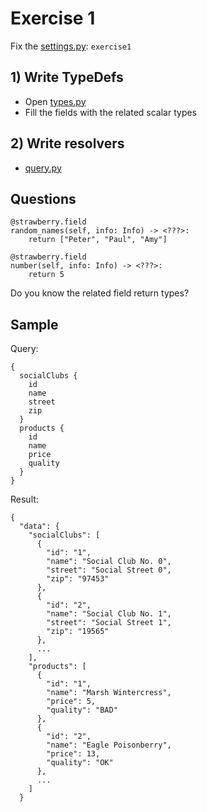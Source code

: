 # Exercise 1

Fix the [settings.py](https://github.com/Speedy1991/strawberry-workshop/blob/main/strawberry_workshop/settings.py#L4): `exercise1`

## 1) Write TypeDefs
- Open [types.py](https://github.com/Speedy1991/strawberry-workshop/blob/main/exercise1/schema/types.py)
- Fill the fields with the related scalar types

## 2) Write resolvers
- [query.py](https://github.com/Speedy1991/strawberry-workshop/blob/main/exercise1/schema/query.py)

## Questions

```
@strawberry.field
random_names(self, info: Info) -> <???>:
    return ["Peter", "Paul", "Amy"]

@strawberry.field    
number(self, info: Info) -> <???>:
    return 5
```

Do you know the related field return types?


## Sample

Query:
```
{
  socialClubs {
    id
    name
    street
    zip
  }
  products {
    id
    name
    price
    quality
  }
}
```

Result:

```
{
  "data": {
    "socialClubs": [
      {
        "id": "1",
        "name": "Social Club No. 0",
        "street": "Social Street 0",
        "zip": "97453"
      },
      {
        "id": "2",
        "name": "Social Club No. 1",
        "street": "Social Street 1",
        "zip": "19565"
      },
      ...
    ],
    "products": [
      {
        "id": "1",
        "name": "Marsh Wintercress",
        "price": 5,
        "quality": "BAD"
      },
      {
        "id": "2",
        "name": "Eagle Poisonberry",
        "price": 13,
        "quality": "OK"
      },
      ...
    ]
  }   
```